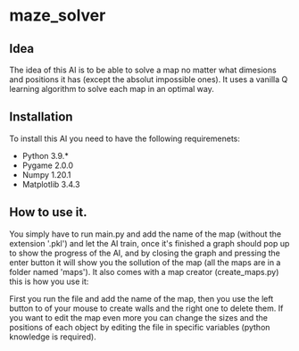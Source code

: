 # maze_solver

## Idea
The idea of this AI is to be able to solve a map no matter what dimesions and positions it has (except the absolut impossible ones). It uses a vanilla Q learning algorithm to solve each map in an optimal way.

## Installation

To install this AI you need to have the following requiremenets:

- Python 3.9.*
- Pygame 2.0.0
- Numpy 1.20.1
- Matplotlib 3.4.3

## How to use it.

You simply have to run main.py and add the name of the map (without the extension '.pkl') and let the AI train, once it's finished a graph should pop up to show the progress of the AI, and by closing the graph and pressing the enter button it will show you the sollution of the map (all the maps are in a folder named 'maps'). It also comes with a map creator (create_maps.py) this is how you use it:

First you run the file and add the name of the map, then you use the left button to of your mouse to create walls and the right one to delete them. If you want to edit the map even more you can change the sizes and the positions of each object by editing the file in specific variables (python knowledge is required).
